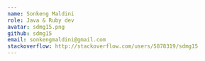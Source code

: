 ```yaml
---
name: Sonkeng Maldini
role: Java & Ruby dev
avatar: sdmg15.png
github: sdmg15
email: sonkengmaldini@gmail.com
stackoverflow: http://stackoverflow.com/users/5878319/sdmg15 
---
```

